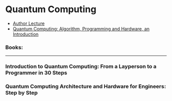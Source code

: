 # Quantum Computing

- [Author Lecture](https://github.com/hywong2/Intro_to_Quantum_Computing)
- [Quantum Computing: Algorithm, Programming and Hardware, an Introduction](https://www.youtube.com/playlist?list=PLnK6MrIqGXsL1KShnocSdwNSiKnBodpie)

### Books: 
_____
### Introduction to Quantum Computing: From a Layperson to a Programmer in 30 Steps 
### Quantum Computing Architecture and Hardware for Engineers: Step by Step

